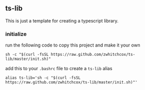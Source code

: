 ## ts-lib

This is just a template for creating a typescript library.

### initialize

run the following code to copy this project and make it your own

```shell
sh -c "$(curl -fsSL https://raw.github.com/zwhitchcox/ts-lib/master/init.sh)"
```

add this to your `.bashrc` file to create a `ts-lib` alias
```shell
alias ts-lib='sh -c "$(curl -fsSL https://raw.github.com/zwhitchcox/ts-lib/master/init.sh)"'
```
